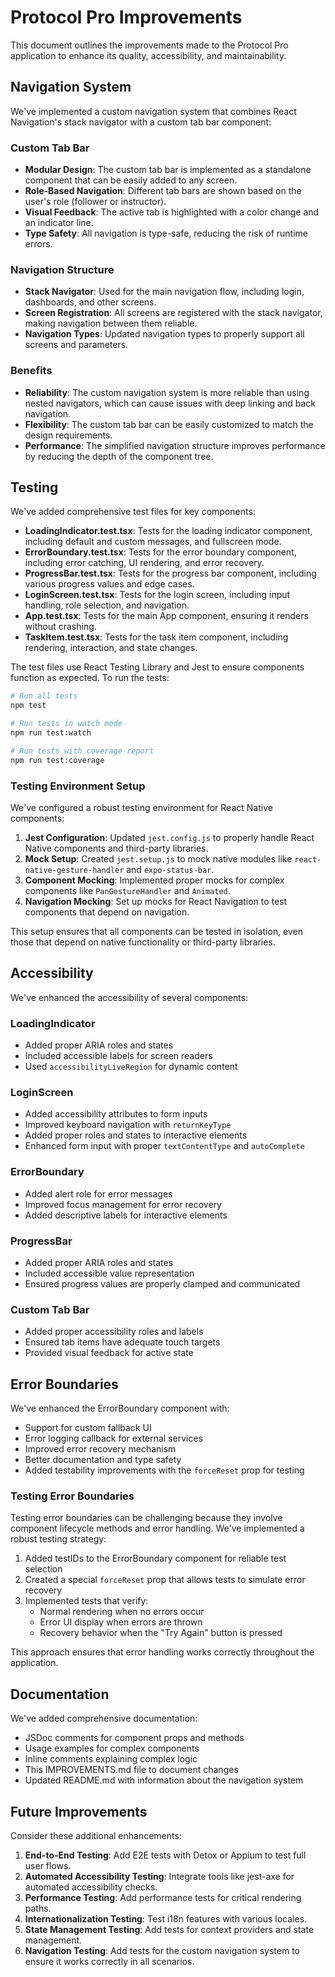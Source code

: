 # Protocol Pro Improvements

This document outlines the improvements made to the Protocol Pro application to enhance its quality, accessibility, and maintainability.

## Navigation System

We've implemented a custom navigation system that combines React Navigation's stack navigator with a custom tab bar component:

### Custom Tab Bar

- **Modular Design**: The custom tab bar is implemented as a standalone component that can be easily added to any screen.
- **Role-Based Navigation**: Different tab bars are shown based on the user's role (follower or instructor).
- **Visual Feedback**: The active tab is highlighted with a color change and an indicator line.
- **Type Safety**: All navigation is type-safe, reducing the risk of runtime errors.

### Navigation Structure

- **Stack Navigator**: Used for the main navigation flow, including login, dashboards, and other screens.
- **Screen Registration**: All screens are registered with the stack navigator, making navigation between them reliable.
- **Navigation Types**: Updated navigation types to properly support all screens and parameters.

### Benefits

- **Reliability**: The custom navigation system is more reliable than using nested navigators, which can cause issues with deep linking and back navigation.
- **Flexibility**: The custom tab bar can be easily customized to match the design requirements.
- **Performance**: The simplified navigation structure improves performance by reducing the depth of the component tree.

## Testing

We've added comprehensive test files for key components:

- **LoadingIndicator.test.tsx**: Tests for the loading indicator component, including default and custom messages, and fullscreen mode.
- **ErrorBoundary.test.tsx**: Tests for the error boundary component, including error catching, UI rendering, and error recovery.
- **ProgressBar.test.tsx**: Tests for the progress bar component, including various progress values and edge cases.
- **LoginScreen.test.tsx**: Tests for the login screen, including input handling, role selection, and navigation.
- **App.test.tsx**: Tests for the main App component, ensuring it renders without crashing.
- **TaskItem.test.tsx**: Tests for the task item component, including rendering, interaction, and state changes.

The test files use React Testing Library and Jest to ensure components function as expected. To run the tests:

```bash
# Run all tests
npm test

# Run tests in watch mode
npm run test:watch

# Run tests with coverage report
npm run test:coverage
```

### Testing Environment Setup

We've configured a robust testing environment for React Native components:

1. **Jest Configuration**: Updated `jest.config.js` to properly handle React Native components and third-party libraries.
2. **Mock Setup**: Created `jest.setup.js` to mock native modules like `react-native-gesture-handler` and `expo-status-bar`.
3. **Component Mocking**: Implemented proper mocks for complex components like `PanGestureHandler` and `Animated`.
4. **Navigation Mocking**: Set up mocks for React Navigation to test components that depend on navigation.

This setup ensures that all components can be tested in isolation, even those that depend on native functionality or third-party libraries.

## Accessibility

We've enhanced the accessibility of several components:

### LoadingIndicator
- Added proper ARIA roles and states
- Included accessible labels for screen readers
- Used `accessibilityLiveRegion` for dynamic content

### LoginScreen
- Added accessibility attributes to form inputs
- Improved keyboard navigation with `returnKeyType`
- Added proper roles and states to interactive elements
- Enhanced form input with proper `textContentType` and `autoComplete`

### ErrorBoundary
- Added alert role for error messages
- Improved focus management for error recovery
- Added descriptive labels for interactive elements

### ProgressBar
- Added proper ARIA roles and states
- Included accessible value representation
- Ensured progress values are properly clamped and communicated

### Custom Tab Bar
- Added proper accessibility roles and labels
- Ensured tab items have adequate touch targets
- Provided visual feedback for active state

## Error Boundaries

We've enhanced the ErrorBoundary component with:

- Support for custom fallback UI
- Error logging callback for external services
- Improved error recovery mechanism
- Better documentation and type safety
- Added testability improvements with the `forceReset` prop for testing

### Testing Error Boundaries

Testing error boundaries can be challenging because they involve component lifecycle methods and error handling. We've implemented a robust testing strategy:

1. Added testIDs to the ErrorBoundary component for reliable test selection
2. Created a special `forceReset` prop that allows tests to simulate error recovery
3. Implemented tests that verify:
   - Normal rendering when no errors occur
   - Error UI display when errors are thrown
   - Recovery behavior when the "Try Again" button is pressed

This approach ensures that error handling works correctly throughout the application.

## Documentation

We've added comprehensive documentation:

- JSDoc comments for component props and methods
- Usage examples for complex components
- Inline comments explaining complex logic
- This IMPROVEMENTS.md file to document changes
- Updated README.md with information about the navigation system

## Future Improvements

Consider these additional enhancements:

1. **End-to-End Testing**: Add E2E tests with Detox or Appium to test full user flows.
2. **Automated Accessibility Testing**: Integrate tools like jest-axe for automated accessibility checks.
3. **Performance Testing**: Add performance tests for critical rendering paths.
4. **Internationalization Testing**: Test i18n features with various locales.
5. **State Management Testing**: Add tests for context providers and state management.
6. **Navigation Testing**: Add tests for the custom navigation system to ensure it works correctly in all scenarios. 